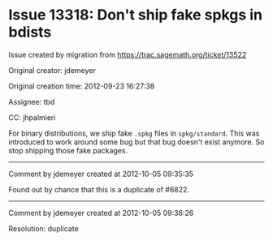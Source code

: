 # Issue 13318: Don't ship fake spkgs in bdists

Issue created by migration from https://trac.sagemath.org/ticket/13522

Original creator: jdemeyer

Original creation time: 2012-09-23 16:27:38

Assignee: tbd

CC:  jhpalmieri

For binary distributions, we ship fake `.spkg` files in `spkg/standard`.  This was introduced to work around some bug but that bug doesn't exist anymore.  So stop shipping those fake packages.


---

Comment by jdemeyer created at 2012-10-05 09:35:35

Found out by chance that this is a duplicate of #6822.


---

Comment by jdemeyer created at 2012-10-05 09:36:26

Resolution: duplicate
